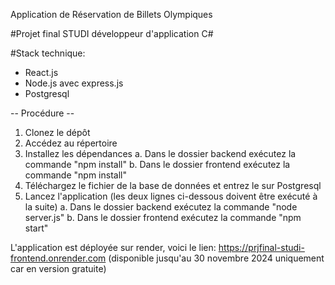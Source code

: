 Application de Réservation de Billets Olympiques

#Projet final STUDI développeur d'application C#


#Stack technique:
* React.js
* Node.js avec express.js
* Postgresql

  
-- Procédure --


1. Clonez le dépôt
2. Accédez au répertoire
3. Installez les dépendances a. Dans le dossier backend exécutez la commande "npm install" b. Dans le dossier frontend exécutez la commande "npm install"
4. Téléchargez le fichier de la base de données et entrez le sur Postgresql
5. Lancez l'application (les deux lignes ci-dessous doivent être exécuté à la suite)
   a. Dans le dossier backend exécutez la commande "node server.js"
   b. Dans le dossier frontend exécutez la commande "npm start"

L'application est déployée sur render, voici le lien: https://prjfinal-studi-frontend.onrender.com (disponible jusqu'au 30 novembre 2024 uniquement car en version gratuite)
